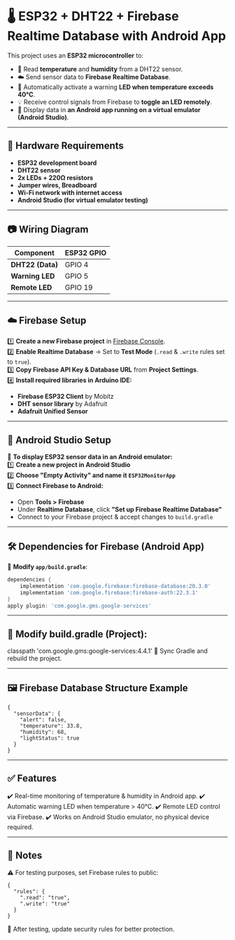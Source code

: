 # 🌡️ ESP32 + DHT22 + Firebase Realtime Database with Android App
This project uses an **ESP32 microcontroller** to:
- 📡 Read **temperature** and **humidity** from a DHT22 sensor.
- ☁️ Send sensor data to **Firebase Realtime Database**.
- 🚨 Automatically activate a warning **LED when temperature exceeds 40°C**.
- 💡 Receive control signals from Firebase to **toggle an LED remotely**.
- 📱 Display data in **an Android app running on a virtual emulator (Android Studio)**.

---

## 🔧 Hardware Requirements
- **ESP32 development board**
- **DHT22 sensor**
- **2x LEDs + 220Ω resistors**
- **Jumper wires, Breadboard**
- **Wi-Fi network with internet access**
- **Android Studio (for virtual emulator testing)**

---

## 📷 Wiring Diagram
| **Component** | **ESP32 GPIO** |
|--------------|---------------|
| **DHT22 (Data)** | GPIO 4 |
| **Warning LED** | GPIO 5 |
| **Remote LED** | GPIO 19 |

---

## ☁️ Firebase Setup  
1️⃣ **Create a new Firebase project** in [Firebase Console](https://console.firebase.google.com/).  
2️⃣ **Enable Realtime Database** → Set to **Test Mode** (`.read` & `.write` rules set to `true`).  
3️⃣ **Copy Firebase API Key & Database URL** from **Project Settings**.  
4️⃣ **Install required libraries in Arduino IDE:**  
   - **Firebase ESP32 Client** by Mobitz  
   - **DHT sensor library** by Adafruit  
   - **Adafruit Unified Sensor**  

---

## 📱 Android Studio Setup  
📌 **To display ESP32 sensor data in an Android emulator:**  
1️⃣ **Create a new project in Android Studio**  
2️⃣ **Choose "Empty Activity" and name it `ESP32MonitorApp`**  
3️⃣ **Connect Firebase to Android:**  
   - Open **Tools > Firebase**  
   - Under **Realtime Database**, click **"Set up Firebase Realtime Database"**  
   - Connect to your Firebase project & accept changes to `build.gradle`  

---

## 🛠 Dependencies for Firebase (Android App)  
📌 **Modify `app/build.gradle`**:
```gradle
dependencies {
    implementation 'com.google.firebase:firebase-database:20.3.0'
    implementation 'com.google.firebase:firebase-auth:22.3.1'
}
apply plugin: 'com.google.gms.google-services'
```

---

## 📌 Modify build.gradle (Project):
classpath 'com.google.gms:google-services:4.4.1'
📌 Sync Gradle and rebuild the project.

---

## 🖼️ Firebase Database Structure Example
```
{
  "sensorData": {
    "alert": false,
    "temperature": 33.8,
    "humidity": 68,
    "lightStatus": true
  }
}
```

---

## ✅ Features
✔️ Real-time monitoring of temperature & humidity in Android app. 
✔️ Automatic warning LED when temperature > 40°C. 
✔️ Remote LED control via Firebase. 
✔️ Works on Android Studio emulator, no physical device required.

---

## 📌 Notes
⚠️ For testing purposes, set Firebase rules to public:
```
{
  "rules": {
    ".read": "true",
    ".write": "true"
  }
}
```
📌 After testing, update security rules for better protection.

